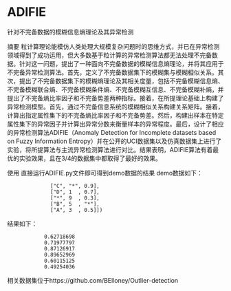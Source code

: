 # ADIFIE
针对不完备数据的模糊信息熵理论及其异常检测

摘要
粒计算理论能模仿人类处理大规模复杂问题时的思维方式，并已在异常检测领域得到了成功运用，但大多数基于粒计算的异常检测算法都无法处理不完备数据。针对这一问题，提出了一种面向不完备数据的模糊信息熵理论，并将其应用于不完备异常检测算法。首先，定义了不完备数据集下的模糊集与模糊相似关系。其次，提出了不完备数据集下的模糊熵理论及其相关度量，包括不完备模糊信息熵、不完备模糊联合熵、不完备模糊条件熵、不完备模糊互信息、不完备模糊补熵，并提出了不完备熵比率因子和不完备势差两种指标。接着，在所提理论基础上构建了异常检测模型。首先，通过不完备信息系统的模糊相似关系构建关系矩阵。接着，计算出指定属性集下的不完备熵比率因子和不完备势差。然后，构建出样本在特定属性集下的异常因子并计算出异常分数来衡量样本的异常程度。最后，设计了相应的异常检测算法ADIFIE（Anomaly Detection for Incomplete datasets based on Fuzzy Information Entropy）并在公开的UCI数据集以及仿真数据集上进行了实验，将所提算法与主流异常检测算法进行对比。结果表明，ADIFIE算法有着最优的实验效果，且在3/4的数据集中都取得了最好的效果。

使用
直接运行ADIFIE.py文件即可得到demo数据的结果 demo数据如下：

```trandata = [["A", 6  , 0.1],
              ["C", "*", 0.9],
              ["D", 1  , 0.7],
              ["*", 9  , 0.3],
              ["B", 5  , "*"], 
              ["A", 3  , 0.5]])
```

结果如下：
```out_scores=
            0.62718698
            0.71977797
            0.87126917
            0.89652969
            0.60115125
            0.49254036
```
            
相关数据集位于https://github.com/BElloney/Outlier-detection
